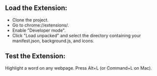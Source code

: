 ## Load the Extension:

- Clone the project.
- Go to chrome://extensions/.
- Enable "Developer mode".
- Click "Load unpacked" and select the directory containing your manifest.json, background.js, and icons.

## Test the Extension:

Highlight a word on any webpage.
Press Alt+L (or Command+L on Mac).
